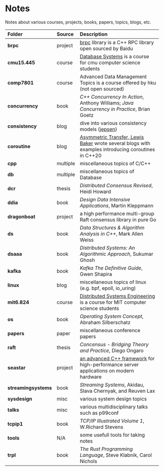 # Notes

Notes about various courses, projects, books, papers, topics, blogs, etc.

|Folder|Source|Description|
|:-|:-|:-|
|**brpc**|project|[brpc](https://github.com/apache/incubator-brpc/tree/master/docs/cn) library is a C++ RPC library open sourced by Baidu|
|**cmu15.445**|course|[Database Systems](https://15445.courses.cs.cmu.edu/fall2020/) is a course for cmu computer science students|
|**comp7801**|course|Advanced Data Management Topics is a course offered by hku (not open sourced)|
|**concurrency**|book|*C++ Concurrency In Action*, Anthony Williams; *Java Concurrency in Practice*, Brian Goetz|
|**consistency**|blog|dive into various consistency models ([jepsen](https://jepsen.io/))|
|**coroutine**|blog|[Asymmetric Transfer, Lewis Baker](https://lewissbaker.github.io/) wrote several blogs with examples introducing coroutines in C++20|
|**cpp**|multiple|miscellaneous topics of C/C++|
|**db**|multiple|miscellaneous topics of Database|
|**dcr**|thesis|*Distributed Consensus Revised*, Heidi Howard|
|**ddia**|book|*Design Data Intensive Applications*, Martin Kleppmann|
|**dragonboat**|project|a high performance multi-group Raft consensus library in pure Go|
|**ds**|book|*Data Structures & Algorithm Analysis in C++*, Mark Allen Weiss|
|**dsaaa**|book|*Distributed Systems: An Algorithmic Approach*, Sukumar Ghosh|
|**kafka**|book|*Kafka The Definitive Guide*, Gwen Shapira|
|**linux**|blog|miscellaneous topics of linux (e.g. bpf, epoll, io_uring)|
|**mit6.824**|course|[Distributed Systems Engineering](https://pdos.csail.mit.edu/6.824/schedule.html) is a course for MIT computer science students|
|**os**|book|*Operating System Concept*, Abraham Silberschatz|
|**papers**|paper|miscellaneous conference papers|
|**raft**|thesis|*Concensus - Bridging Theory and Practice*, Diego Ongaro|
|**seastar**|project|[an advanced C++ framework](http://seastar.io) for high-performance server applications on modern hardware|
|**streamingsystems**|book|*Streaming Systems*, Akidau, Slava Chernyak, and Reuven Lax|
|**sysdesign**|misc|various system design topics|
|**talks**|misc|various multidisciplinary talks such as p99conf|
|**tcpip1**|book|*TCP/IP Illustrated Volume 1*, W.Richard Stevens|
|**tools**|N/A|some usefull tools for taking notes|
|**trpl**|book|*The Rust Programming Language*, Steve Klabnik, Carol Nichols|
